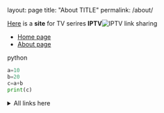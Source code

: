 layout: page
title: "About TITLE"
permalink: /about/

[Here](https://github.com/bznHug/bznhug.github.io) is a **site** for TV serires **IPTV**![IPTV](https://img.olhardigital.com.br/wp-content/uploads/2020/05/20200521052119.jpg) link sharing

- [Home page](https://bznhug.github.io)
- [About page](https://bznhug.github.io/about)

python
```python
a=10
b=20
c=a+b
print(c)
```
<details><summary>All links here</summary>
  
| Topic | links |
| ---: | --- |
|world TV|https://bznhug.github.io/iptvorg.allworld.m3u |
|world TV by country|https://bznhug.github.io/iptvorg.country.m3u |
</details>
  
